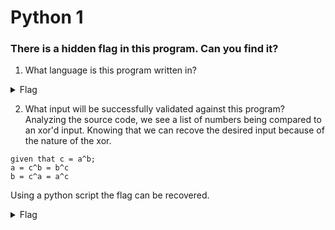 #  Python 1

### There is a hidden flag in this program. Can you find it?

1. What language is this program written in?
<details>
    <summary>Flag</summary>

        python...
</details>

2. What input will be successfully validated against this program?
Analyzing the source code, we see a list of numbers being compared to an xor'd input. Knowing that we can recove the desired input because of the nature of the xor.
```
given that c = a^b;
a = c^b = b^c
b = c^a = a^c
```
Using a python script the flag can be recovered.

<details>
    <summary>Flag</summary>
    
        ```python
        vals = [ 130, 154, 136, 252, 131, 157, 155, 137, 252, 224, 229, 228, 231 ]
        print(''.join([chr(a^209) for a in vals]))
        ```
</details>
